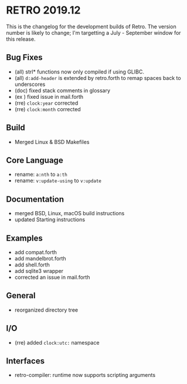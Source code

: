 # RETRO 2019.12

This is the changelog for the development builds of Retro.
The version number is likely to change; I'm targetting a
July - September window for this release.

## Bug Fixes

- (all) strl* functions now only compiled if using GLIBC.
- (all) `d:add-header` is extended by retro.forth to remap spaces back to underscores
- (doc) fixed stack comments in glossary
- (ex ) fixed issue in mail.forth
- (rre) `clock:year` corrected
- (rre) `clock:month` corrected

## Build

- Merged Linux & BSD Makefiles

## Core Language

- rename: `a:nth` to `a:th`
- rename: `v:update-using` to `v:update`

## Documentation

- merged BSD, Linux, macOS build instructions
- updated Starting instructions

## Examples

- add compat.forth
- add mandelbrot.forth
- add shell.forth
- add sqlite3 wrapper
- corrected an issue in mail.forth

## General

- reorganized directory tree

## I/O

- (rre) added `clock:utc:` namespace

## Interfaces

- retro-compiler: runtime now supports scripting arguments
